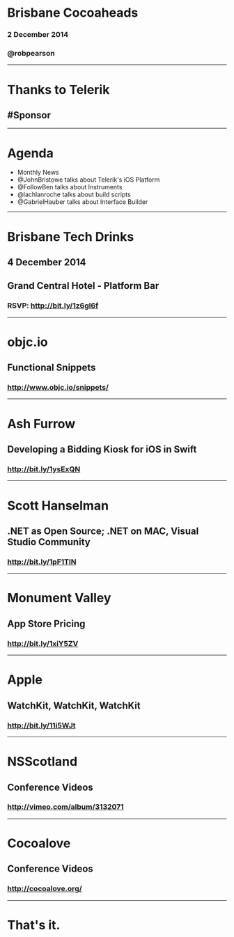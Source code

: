 # Brisbane Cocoaheads

### 2 December 2014
### @robpearson

---

# Thanks to Telerik
## #Sponsor

---

# Agenda

* Monthly News
* @JohnBristowe talks about Telerik's iOS Platform
* @FollowBen talks about Instruments
* @lachlanroche talks about build scripts
* @GabrielHauber talks about Interface Builder

---

# Brisbane Tech Drinks

## 4 December 2014
## Grand Central Hotel - Platform Bar

### RSVP: http://bit.ly/1z6gl6f

---

# objc.io
## Functional Snippets
### http://www.objc.io/snippets/

---

# Ash Furrow
## Developing a Bidding Kiosk for iOS in Swift
### http://bit.ly/1ysExQN

---

# Scott Hanselman
## .NET as Open Source; .NET on MAC, Visual Studio Community
### http://bit.ly/1pF1TlN

---

# Monument Valley
## App Store Pricing
### http://bit.ly/1xiY5ZV

---

# Apple
## WatchKit, WatchKit, WatchKit
### http://bit.ly/11i5WJt

---

# NSScotland
## Conference Videos
### http://vimeo.com/album/3132071

---

# Cocoalove
## Conference Videos
### http://cocoalove.org/

---

# That's it.  
